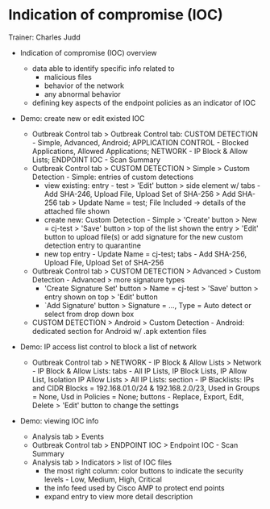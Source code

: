 # Indication of compromise (IOC)

Trainer: Charles Judd


- Indication of compromise (IOC) overview
  - data able to identify specific info related to
    - malicious files
    - behavior of the network
    - any abnormal behavior
  - defining key aspects of the endpoint policies as an indicator of IOC


- Demo: create new or edit existed IOC
  - Outbreak Control tab > Outbreak Control tab: CUSTOM DETECTION - Simple, Advanced, Android; APPLICATION CONTROL - Blocked Applications, Allowed Applications; NETWORK - IP Block & Allow Lists; ENDPOINT IOC - Scan Summary
  - Outbreak Control tab > CUSTOM DETECTION > Simple > Custom Detection - Simple: entries of custom detections
    - view existing: entry - test > 'Edit' button > side element w/ tabs - Add SHA-246, Upload File, Upload Set of SHA-256 > Add SHA-256 tab > Update Name = test; File Included -> details of the attached file shown
    - create new: Custom Detection - Simple > 'Create' button > New = cj-test > 'Save' button > top of the list shown the entry > 'Edit' button to upload file(s) or add signature for the new custom detection entry to quarantine
    - new top entry - Update Name = cj-test; tabs - Add SHA-256, Upload File, Upload Set of SHA-256
  - Outbreak Control tab > CUSTOM DETECTION > Advanced > Custom Detection - Advanced > more signature types
    - 'Create Signature Set' button > Name = cj-test > 'Save' button > entry shown on top > 'Edit' button
    - `Add Signature' button > Signature = ..., Type = Auto detect or select from drop down box
  - CUSTOM DETECTION > Android > Custom Detection - Android: dedicated section for Android w/ .apk extention files


- Demo: IP access list control to block a list of network
  - Outbreak Control tab > NETWORK - IP Block & Allow Lists > Network - IP Block & Allow Lists: tabs - All IP Lists, IP Block Lists, IP Allow List, Isolation IP Allow Lists > All IP Lists: section - IP Blacklists: IPs and CIDR Blocks = 192.168.01.0/24 & 192.168.2.0/23, Used in Groups = None, Usd in Policies = None; buttons - Replace, Export, Edit, Delete > 'Edit' button to change the settings


- Demo: viewing IOC info
  - Analysis tab > Events
  - Outbreak Control tab > ENDPOINT IOC > Endpoint IOC - Scan Summary
  - Analysis tab > Indicators > list of IOC files
    - the most right column: color buttons to indicate the security levels - Low, Medium, High, Critical
    - the info feed used by Cisco AMP to protect end points
    - expand entry to view more detail description




